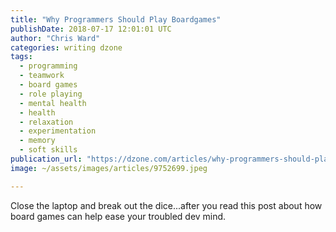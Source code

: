 ```yaml
---
title: "Why Programmers Should Play Boardgames"
publishDate: 2018-07-17 12:01:01 UTC
author: "Chris Ward"
categories: writing dzone
tags:
  - programming
  - teamwork
  - board games
  - role playing
  - mental health
  - health
  - relaxation
  - experimentation
  - memory
  - soft skills
publication_url: "https://dzone.com/articles/why-programmers-should-play-boardgames"
image: ~/assets/images/articles/9752699.jpeg

---
```

Close the laptop and break out the dice...after you read this post about how board games can help ease your troubled dev mind.

